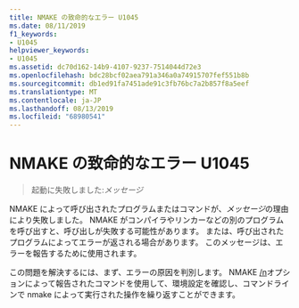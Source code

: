 ```yaml
---
title: NMAKE の致命的なエラー U1045
ms.date: 08/11/2019
f1_keywords:
- U1045
helpviewer_keywords:
- U1045
ms.assetid: dc70d162-14b9-4107-9237-7514044d72e3
ms.openlocfilehash: bdc28bcf02aea791a346a0a74915707fef551b8b
ms.sourcegitcommit: db1ed91fa7451ade91c3fb76bc7a2b857f8a5eef
ms.translationtype: MT
ms.contentlocale: ja-JP
ms.lasthandoff: 08/13/2019
ms.locfileid: "68980541"
---
```

# <a name="nmake-fatal-error-u1045"></a>NMAKE の致命的なエラー U1045

> 起動に失敗しました:*メッセージ*

NMAKE によって呼び出されたプログラムまたはコマンドが、*メッセージ*の理由により失敗しました。 NMAKE がコンパイラやリンカーなどの別のプログラムを呼び出すと、呼び出しが失敗する可能性があります。 または、呼び出されたプログラムによってエラーが返される場合があります。 このメッセージは、エラーを報告するために使用されます。

この問題を解決するには、まず、エラーの原因を判別します。 NMAKE [/n](../../build/reference/running-nmake.md#nmake-options)オプションによって報告されたコマンドを使用して、環境設定を確認し、コマンドラインで nmake によって実行された操作を繰り返すことができます。
